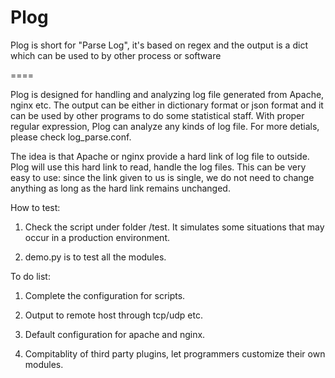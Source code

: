 Plog
====

Plog is short for "Parse Log", it's based on regex and the output is a dict which can be used to by other process or software

====

Plog is designed for handling and analyzing log file generated from Apache, nginx etc. The output can be either in dictionary format or json format and it can be used by other programs to do some statistical staff. With proper regular expression, Plog can analyze any kinds of log file. For more detials, please check log_parse.conf.


The idea is that Apache or nginx provide a hard link of log file to outside. Plog will use this hard link to read, handle the log files. This can be very easy to use: since the link given to us is single, we do not need to change anything as long as the hard link remains unchanged.

How to test:

1. Check the script under folder /test. It simulates some situations that may occur in a production environment.

2. demo.py is to test all the modules.

To do list:

1. Complete the configuration for scripts.

2. Output to remote host through tcp/udp etc. 

3. Default configuration for apache and nginx.

4. Compitablity of third party plugins, let programmers customize their own modules.